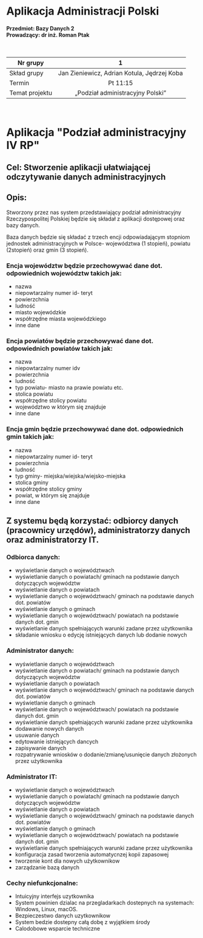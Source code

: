 # Aplikacja Administracji Polski
#### Przedmiot: Bazy Danych 2 <br> Prowadzący: dr inż. Roman Ptak
<pre>

</pre>
| Nr grupy     |        1        |
|--------------|:---------------:|
| Skład grupy  | Jan Zieniewicz,   Adrian Kotula,   Jędrzej Koba|
| Termin       | Pt 11:15        |
| Temat projektu| „Podział administracyjny Polski”|
<pre>

</pre>
# Aplikacja "Podział administracyjny IV RP"
## Cel: Stworzenie aplikacji ułatwiającej odczytywanie danych administracyjnych
## Opis:  
Stworzony przez nas system przedstawiający podział administracyjny Rzeczypospolitej Polskiej będzie się składał z aplikacji dostępowej oraz bazy danych.

Baza danych będzie się składać z trzech encji odpowiadającym stopniom jednostek administracyjnych w Polsce- województwa (1 stopień), powiatu (2stopień) oraz gmin (3 stopień).
### Encja województw będzie przechowywać dane dot. odpowiednich województw takich jak: 
- nazwa
- niepowtarzalny numer id- teryt
- powierzchnia
- ludność
- miasto wojewódzkie
- współrzędne miasta wojewódzkiego
- inne dane
### Encja powiatów będzie przechowywać dane dot. odpowiednich powiatów takich jak: 
- nazwa
- niepowtarzalny numer idv
- powierzchnia
- ludność
- typ powiatu- miasto na prawie powiatu etc.
- stolica powiatu
- współrzędne stolicy powiatu
- województwo w którym się znajduje
- inne dane 
### Encja gmin będzie przechowywać dane dot. odpowiednich gmin takich jak: 
- nazwa
- niepowtarzalny numer id- teryt
- powierzchnia
- ludność
- typ gminy- miejska/wiejska/wiejsko-miejska
- stolica gminy
- współrzędne stolicy gminy
- powiat, w którym się znajduje
- inne dane
## Z systemu będą korzystać: odbiorcy danych (pracownicy urzędów), administratorzy danych oraz administratorzy IT.
### Odbiorca danych:
- wyświetlanie danych o województwach
- wyświetlanie danych o powiatach/ gminach na podstawie danych dotyczących województw
- wyświetlanie danych o powiatach
- wyświetlanie danych o województwach/ gminach na podstawie danych dot. powiatów
- wyświetlanie danych o gminach
- wyświetlanie danych o województwach/ powiatach na podstawie danych dot. gmin
- wyświetlanie danych spełniających warunki zadane przez użytkownika
- składanie wniosku o edycję istniejących danych lub dodanie nowych
### Administrator danych: 
- wyświetlanie danych o województwach
- wyświetlanie danych o powiatach/ gminach na podstawie danych dotyczących województw
- wyświetlanie danych o powiatach
- wyświetlanie danych o województwach/ gminach na podstawie danych dot. powiatów
- wyświetlanie danych o gminach
- wyświetlanie danych o województwach/ powiatach na podstawie danych dot. gmin
- wyświetlanie danych spełniających warunki zadane przez użytkownika
- dodawanie nowych danych
- usuwanie danych
- edytowanie istniejących dancych
- zapisywanie danych
- rozpatrywanie wniosków o dodanie/zmianę/usunięcie danych złożonych przez użytkownika
### Administrator IT:  
- wyświetlanie danych o województwach
- wyświetlanie danych o powiatach/ gminach na podstawie danych dotyczących województw
- wyświetlanie danych o powiatach
- wyświetlanie danych o województwach/ gminach na podstawie danych dot. powiatów
- wyświetlanie danych o gminach
- wyświetlanie danych o województwach/ powiatach na podstawie danych dot. gmin
- wyświetlanie danych spełniających warunki zadane przez użytkownika
- konfiguracja zasad tworzenia automatycnzej kopii zapasowej
- tworzenie kont dla nowych użytkownikow
- zarządzanie bazą danych

### Cechy niefunkcjonalne:
- Intuicyjny interfejs uzytkownika
- System powinien dzialac na przegladarkach dostepnych na systemach: Windows, Linux, macOS.
- Bezpieczestwo danych uzytkownikow
- System bedzie dostepny całą dobę z wyjątkiem środy
- Calodobowe wsparcie techniczne




